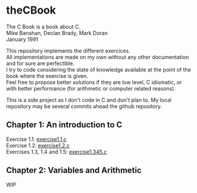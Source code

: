 # theCBook
The C Book is a book about C.  
Mike Banahan,  Declan Brady, Mark Doran  
January 1991  

This repository implements the different exercices.  
All implementations are made on my own without any other documentation and for sure are perfectible.  
I try to code considering the state of knowledge available at the point of the book where the exercise is given.  
Feel free to propose better solutions if they are low level, C idiomatic, or with better performance (for arithmetic or computer related reasons).

This is a side project as I don't code in C and don't plan to. 
My local repository may be several commits ahead the github repository.

## Chapter 1: An introduction to C
Exercise 1.1: [exercise1.1.c](exercise1.1.c)  
Exercise 1.2: [exercise1.2.c](exercise1.2.c)  
Exercises 1.3, 1.4 and 1.5: [exercise1.345.c](exercise1.345.c)  

## Chapter 2: Variables and Arithmetic
WIP

